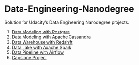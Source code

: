 # Data-Engineering-Nanodegree
Solution for Udacity's Data Engineering Nanodegree projects.

1. [Data Modeling with Postgres]()
2. [Data Modeling with Apache Cassandra]()
3. [Data Warehouse with Redshift]()
4. [Data Lake with Apache Spark]()
5. [Data Pipeline with Airflow]()
6. [Capstone Project]()
